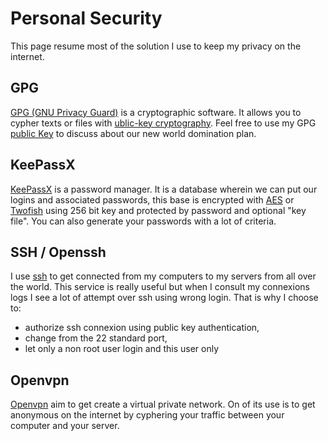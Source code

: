 # Personal Security

This page resume most of the solution I use to keep my privacy on the internet.

## GPG

[GPG (GNU Privacy Guard)](http://www.gnupg.org/) is a cryptographic software.
It allows you to cypher texts or files with
[ublic-key cryptography](http://en.wikipedia.org/wiki/Public-key_cryptography).
Feel free to use my GPG [public Key](/publickey) to discuss about our new world
domination plan.

## KeePassX

[KeePassX](http://www.keepassx.org) is a password manager.
It is a database wherein we can put our logins and associated passwords, this
base is encrypted with
[AES](http://en.wikipedia.org/wiki/Advanced_Encryption_Standard) or
[Twofish](http://en.wikipedia.org/wiki/Twofish)
using 256 bit key and protected by password and optional "key file".
You can also generate your passwords with a lot of criteria.

## SSH / Openssh

I use [ssh](http://en.wikipedia.org/wiki/Secure_Shell) to get connected from my
computers to my servers from all over the world.
This service is really useful but when I consult my connexions logs I see a lot
of attempt over ssh using wrong login. That is why I choose to:
* authorize ssh connexion using public key authentication,
* change from the 22 standard port,
* let only a non root user login and this user only

## Openvpn

[Openvpn](http://en.wikipedia.org/wiki/Openvpn) aim to get create a virtual
private network. On of its use is to get anonymous on the internet by cyphering
your traffic between your computer and your server.

